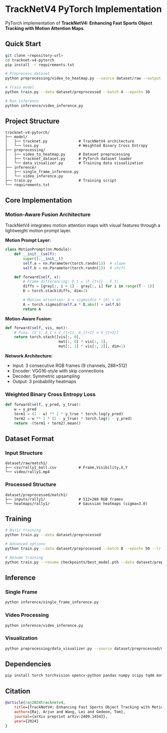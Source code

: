# TrackNetV4 PyTorch Implementation

PyTorch implementation of **TrackNetV4: Enhancing Fast Sports Object Tracking with Motion Attention Maps**.

## Quick Start

```bash
git clone <repository-url>
cd tracknet-v4-pytorch
pip install -r requirements.txt

# Preprocess dataset
python preprocessing/video_to_heatmap.py --source dataset/raw --output dataset/preprocessed

# Train model
python train.py --data dataset/preprocessed --batch 4 --epochs 30

# Run inference
python inference/video_inference.py
```

## Project Structure

```
tracknet-v4-pytorch/
├── model/
│   ├── tracknet.py              # TrackNetV4 architecture
│   └── loss.py                  # Weighted Binary Cross Entropy
├── preprocessing/
│   ├── video_to_heatmap.py      # Dataset preprocessing
│   ├── tracknet_dataset.py      # PyTorch dataset loader
│   └── data_visualizer.py       # Training data visualization
├── inference/
│   ├── single_frame_inference.py
│   └── video_inference.py
├── train.py                     # Training script
└── requirements.txt
```

## Core Implementation

### Motion-Aware Fusion Architecture

TrackNetV4 integrates motion attention maps with visual features through a lightweight motion prompt layer.

**Motion Prompt Layer:**

```python
class MotionPrompt(nn.Module):
    def __init__(self):
        super().__init__()
        self.a = nn.Parameter(torch.randn(1))  # slope
        self.b = nn.Parameter(torch.randn(1))  # shift

    def forward(self, x):
        # Frame differencing: D_t = |F_{t+1} - F_t|
        diffs = [gray[:, i + 1] - gray[:, i] for i in range(T - 1)]
        D = torch.stack(diffs, dim=1)

        # Motion attention: A = sigmoid(a * |D| + b)
        A = torch.sigmoid(self.a * D.abs() + self.b)
        return A
```

**Motion-Aware Fusion:**

```python
def forward(self, vis, mot):
    # Fuse: [V_t, A_t ⊙ V_{t+1}, A_{t+1} ⊙ V_{t+2}]
    return torch.stack([vis[:, 0],
                        mot[:, 0] * vis[:, 1],
                        mot[:, 1] * vis[:, 2]], dim=1)
```

**Network Architecture:**

- Input: 3 consecutive RGB frames (9 channels, 288×512)
- Encoder: VGG16-style with skip connections
- Decoder: Symmetric upsampling
- Output: 3 probability heatmaps

### Weighted Binary Cross Entropy Loss

```python
def forward(self, y_pred, y_true):
    w = y_pred
    term1 = (1 - w) ** 2 * y_true * torch.log(y_pred)
    term2 = w ** 2 * (1 - y_true) * torch.log(1 - y_pred)
    return -(term1 + term2).mean()
```

## Dataset Format

### Input Structure

```
dataset/raw/match1/
├── csv/rally1_ball.csv          # Frame,Visibility,X,Y
└── video/rally1.mp4
```

### Processed Structure

```
dataset/preprocessed/match1/
├── inputs/rally1/               # 512×288 RGB frames
└── heatmaps/rally1/             # Gaussian heatmaps (sigma=3.0)
```

## Training

```bash
# Basic training
python train.py --data dataset/preprocessed

# Advanced options
python train.py --data dataset/preprocessed --batch 8 --epochs 50 --lr 1.5 --optimizer Adam

# Resume training
python train.py --resume checkpoints/best_model.pth --data dataset/preprocessed
```

## Inference

### Single Frame

```bash
python inference/single_frame_inference.py
```

### Video Processing

```bash
python inference/video_inference.py
```

### Visualization

```bash
python preprocessing/data_visualizer.py --source dataset/preprocessed/match1
```

## Dependencies

```bash
pip install torch torchvision opencv-python pandas numpy scipy tqdm matplotlib
```

## Citation

```bibtex
@article{raj2024tracknetv4,
    title={TrackNetV4: Enhancing Fast Sports Object Tracking with Motion Attention Maps},
    author={Raj, Arjun and Wang, Lei and Gedeon, Tom},
    journal={arXiv preprint arXiv:2409.14543},
    year={2024}
}
```